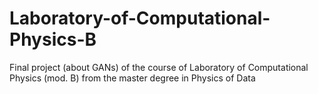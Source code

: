# Laboratory-of-Computational-Physics-B
Final project (about GANs) of the course of Laboratory of Computational Physics (mod. B) from the master degree in Physics of Data
